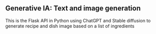 
## Generative IA: Text and image generation
This is the Flask API in Python using ChatGPT and Stable diffusion to generate recipe and dish image based on a list of ingredients

